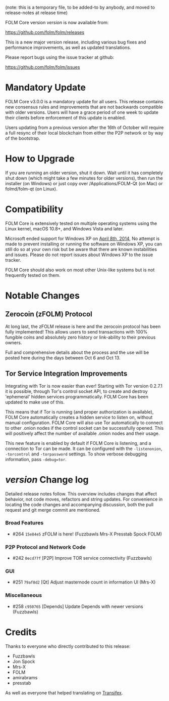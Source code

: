 (note: this is a temporary file, to be added-to by anybody, and moved to release-notes at release time)

FOLM Core version *version* is now available from:

  <https://github.com/folm/folm/releases>

This is a new major version release, including various bug fixes and
performance improvements, as well as updated translations.

Please report bugs using the issue tracker at github:

  <https://github.com/folm/folm/issues>

Mandatory Update
==============

FOLM Core v3.0.0 is a mandatory update for all users. This release contains new consensus rules and improvements that are not backwards compatible with older versions. Users will have a grace period of one week to update their clients before enforcement of this update is enabled.

Users updating from a previous version after the 16th of October will require a full resync of their local blockchain from either the P2P network or by way of the bootstrap.

How to Upgrade
==============

If you are running an older version, shut it down. Wait until it has completely shut down (which might take a few minutes for older versions), then run the installer (on Windows) or just copy over /Applications/FOLM-Qt (on Mac) or folmd/folm-qt (on Linux).

Compatibility
==============

FOLM Core is extensively tested on multiple operating systems using
the Linux kernel, macOS 10.8+, and Windows Vista and later.

Microsoft ended support for Windows XP on [April 8th, 2014](https://www.microsoft.com/en-us/WindowsForBusiness/end-of-xp-support),
No attempt is made to prevent installing or running the software on Windows XP, you
can still do so at your own risk but be aware that there are known instabilities and issues.
Please do not report issues about Windows XP to the issue tracker.

FOLM Core should also work on most other Unix-like systems but is not
frequently tested on them.

Notable Changes
===============

Zerocoin (zFOLM) Protocol
---------------------

At long last, the zFOLM release is here and the zerocoin protocol has been fully implemented! This allows users to send transactions with 100% fungible coins and absolutely zero history or link-ability to their previous owners.

Full and comprehensive details about the process and the use will be posted here during the days between Oct 6 and Oct 13.

Tor Service Integration Improvements
---------------------

Integrating with Tor is now easier than ever! Starting with Tor version 0.2.7.1 it is possible, through Tor's control socket API, to create and destroy 'ephemeral' hidden services programmatically. FOLM Core has been updated to make use of this.

This means that if Tor is running (and proper authorization is available), FOLM Core automatically creates a hidden service to listen on, without manual configuration. FOLM Core will also use Tor automatically to connect to other .onion nodes if the control socket can be successfully opened. This will positively affect the number of available .onion nodes and their usage.

This new feature is enabled by default if FOLM Core is listening, and a connection to Tor can be made. It can be configured with the `-listenonion`, `-torcontrol` and `-torpassword` settings. To show verbose debugging information, pass `-debug=tor`.

*version* Change log
=================

Detailed release notes follow. This overview includes changes that affect
behavior, not code moves, refactors and string updates. For convenience in locating
the code changes and accompanying discussion, both the pull request and
git merge commit are mentioned.

### Broad Features
- #264 `15e84e5` zFOLM is here! (Fuzzbawls Mrs-X Presstab Spock FOLM)

### P2P Protocol and Network Code
- #242 `0ecd77f` [P2P] Improve TOR service connectivity (Fuzzbawls)

### GUI
- #251 `79af8d2` [Qt] Adjust masternode count in information UI (Mrs-X)

### Miscellaneous
- #258 `c950765` [Depends] Update Depends with newer versions (Fuzzbawls)

Credits
=======

Thanks to everyone who directly contributed to this release:
- Fuzzbawls
- Jon Spock
- Mrs-X
- FOLM
- amirabrams
- presstab

As well as everyone that helped translating on [Transifex](https://www.transifex.com/projects/p/folm-translations/).
